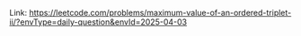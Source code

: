 Link: https://leetcode.com/problems/maximum-value-of-an-ordered-triplet-ii/?envType=daily-question&envId=2025-04-03